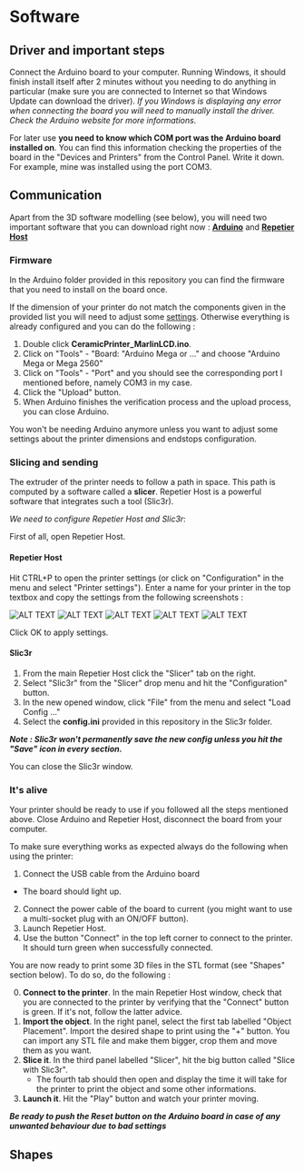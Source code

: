 # Software

## Driver and important steps
Connect the Arduino board to your computer. Running Windows, it should finish install itself after 2 minutes without you needing to do anything in particular (make sure you are connected to Internet so that Windows Update can download the driver). 
_If you Windows is displaying any error when connecting the board you will need to manually install the driver. Check the Arduino website for more informations._

For later use **you need to know which COM port was the Arduino board installed on**. You can find this information checking the properties of the board in the "Devices and Printers" from the Control Panel. Write it down. For example, mine was installed using the port COM3.


## Communication
Apart from the 3D software modelling (see below), you will need two important software that you can download right now : **[Arduino](https://www.arduino.cc/en/Main/Software)** and **[Repetier Host](http://www.repetier.com/download/)**


### Firmware
In the Arduino folder provided in this repository you can find the firmware that you need to install on the board once. 

If the dimension of your printer do not match the components given in the provided list you will need to adjust some [settings](http://solidutopia.com/marlin-firmware-user-guide-basic/). Otherwise everything is already configured and you can do the following :

1. Double click __CeramicPrinter_MarlinLCD.ino__.
2. Click on "Tools" - "Board: "Arduino Mega or ..." and choose "Arduino Mega or Mega 2560"
3. Click on "Tools" - "Port" and you should see the corresponding port I mentioned before, namely COM3 in my case.
4. Click the "Upload" button.
5. When Arduino finishes the verification process and the upload process, you can close Arduino.

You won't be needing Arduino anymore unless you want to adjust some settings about the printer dimensions and endstops configuration.

### Slicing and sending
The extruder of the printer needs to follow a path in space. This path is computed by a software called a __slicer__. Repetier Host is a powerful software that integrates such a tool (Slic3r).

_We need to configure Repetier Host and Slic3r_:

First of all, open Repetier Host.

#### Repetier Host
Hit CTRL+P to open the printer settings (or click on "Configuration" in the menu and select "Printer settings"). Enter a name for your printer in the top textbox and copy the settings from the following screenshots :

![ALT TEXT](https://github.com/Lorizio/Delta-3D-Printer/blob/master/img/Connection.JPG)
![ALT TEXT](https://github.com/Lorizio/Delta-3D-Printer/blob/master/img/Printer.JPG)
![ALT TEXT](https://github.com/Lorizio/Delta-3D-Printer/blob/master/img/Extruder.JPG)
![ALT TEXT](https://github.com/Lorizio/Delta-3D-Printer/blob/master/img/Printer_size.JPG)
![ALT TEXT](https://github.com/Lorizio/Delta-3D-Printer/blob/master/img/Advanced.JPG)

Click OK to apply settings.


#### Slic3r
1. From the main Repetier Host click the "Slicer" tab on the right. 
2. Select "Slic3r" from the "Slicer" drop menu and hit the "Configuration" button.
3. In the new opened window, click "File" from the menu and select "Load Config ..."
4. Select the **config.ini** provided in this repository in the Slic3r folder.

**_Note : Slic3r won't permanently save the new config unless you hit the "Save" icon in every section._**

You can close the Slic3r window.


### It's alive
Your printer should be ready to use if you followed all the steps mentioned above. Close Arduino and Repetier Host, disconnect the board from your computer.

To make sure everything works as expected always do the following when using the printer:
1. Connect the USB cable from the Arduino board
* The board should light up.
2. Connect the power cable of the board to current (you might want to use a multi-socket plug with an ON/OFF button).
3. Launch Repetier Host.
4. Use the button "Connect" in the top left corner to connect to the printer. It should turn green when successfully connected.

You are now ready to print some 3D files in the STL format (see "Shapes" section below).
To do so, do the following :

0. __Connect to the printer__. In the main Repetier Host window, check that you are connected to the printer by verifying that the "Connect" button is green. If it's not, follow the latter advice.
1. __Import the object__. In the right panel, select the first tab labelled "Object Placement". Import the desired shape to print using the "+" button. You can import any STL file and make them bigger, crop them and move them as you want. 
2. __Slice it__. In the third panel labelled "Slicer", hit the big button called "Slice with Slic3r". 
	* The fourth tab should then open and display the time it will take for the printer to print the object and some other informations.
3. __Launch it__. Hit the "Play" button and watch your printer moving.

**_Be ready to push the __Reset__ button on the Arduino board in case of any unwanted behaviour due to bad settings_**

## Shapes

